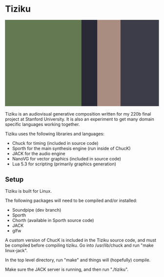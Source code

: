# Tiziku

![tiziku](shot.png)

Tiziku is an audiovisual generative composition written for my 220b final 
project at Stanford University. It is also an experiment to get many
domain specific languages working together.


Tiziku uses the following libraries and languages:

- Chuck for timing (included in source code)
- Sporth for the main synthesis engine (run inside of ChucK)
- JACK for the audio engine
- NanoVG for vector graphics (included in source code)
- Lua 5.3 for scripting (primarily graphics generation)

## Setup

Tiziku is built for Linux. 

The following packages will need to be compiled and/or installed:

- Soundpipe (dev branch)
- Sporth
- Chorth (available in Sporth source code)
- JACK
- glfw

A custom version of ChucK is included in the Tiziku source code, and must
be compiled before compiling tiziku. Go into /usr/lib/chuck and run 
"make linux-jack".

In the top level directory, run "make" and things will (hopefully) compile.

Make sure the JACK server is running, and then run "./tiziku".

